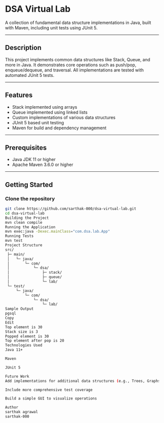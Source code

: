 # DSA Virtual Lab

A collection of fundamental data structure implementations in Java, built with Maven, including unit tests using JUnit 5.

---

## Description

This project implements common data structures like Stack, Queue, and more in Java. It demonstrates core operations such as push/pop, enqueue/dequeue, and traversal. All implementations are tested with automated JUnit 5 tests.

---

## Features

- Stack implemented using arrays  
- Queue implemented using linked lists  
- Custom implementations of various data structures  
- JUnit 5 based unit testing  
- Maven for build and dependency management  

---

## Prerequisites

- Java JDK 11 or higher  
- Apache Maven 3.6.0 or higher  

---

## Getting Started

### Clone the repository

```bash
git clone https://github.com/sarthak-000/dsa-virtual-lab.git
cd dsa-virtual-lab
Building the Project
mvn clean compile
Running the Application
mvn exec:java -Dexec.mainClass="com.dsa.lab.App"
Running Tests
mvn test
Project Structure
src/
 ├─ main/
 │   └─ java/
 │       └─ com/
 │           └─ dsa/
 │               ├─ stack/
 │               ├─ queue/
 │               └─ lab/
 └─ test/
     └─ java/
         └─ com/
             └─ dsa/
                 └─ lab/
Sample Output
pgsql
Copy
Edit
Top element is 30
Stack size is 3
Popped element is 30
Top element after pop is 20
Technologies Used
Java 11+

Maven

JUnit 5

Future Work
Add implementations for additional data structures (e.g., Trees, Graphs)

Include more comprehensive test coverage

Build a simple GUI to visualize operations

Author
sarthak agrawal
sarthak-000
